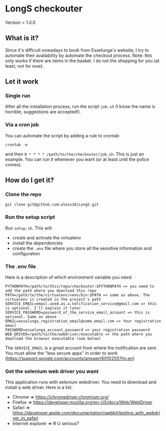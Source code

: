 # LongS checkouter

Version = 1.0.0

## What is it?

Since it's difficult nowadays to book from Esselunga's website, I try to automate their availability by automate the checkout process.
Note: this only works if there are items in the basket. I do not the shopping for you (at least, not for now). 

## Let it work

### Single run
After all the installation process, run the script ```job.sh``` (I know the name is horrible, suggestions are accepted!).
### Via a cron job
You can automate the script by adding a rule to crontab  

    crontab -e

and then `0 * * * * /path/to/the/checkouter/job.sh`. This is just an example. You can run it whenever you want (or at least until the police comes).

## How do I get it?

### Clone the repo

    git clone git@github.com:aless10/LongS.git

### Run the setup script

Run ```setup.sh```. This will:

   * create and activate the virtualenv
   * install the dependencies
   * create the ``.env`` file where you store all the sensitive information and configuration
   
### The .env file

Here is a description of which environment variable you need:

    PYTHONPATH=/path/to/this/repo/checkouter:$PYTHONPATH => you need to add the path where you download this repo
    PATH=/path/to/the/virtualenv/venv/bin:$PATH => same as above. The virtualenv is created in the project's path
    SERVICE_EMAIL=email.used.as.a.notification_service@gmail.com => this is optional. I'll explain it later
    SERVICE_PASSWORD=password_of_the_service_email_account => this is optional. Same as above
    EMAIL=esselunga_registration_email@some_email.com => Your registration email
    PASSWORD=esselunga_account_password => your registration password
    WEB_DRIVER=/path/to/the/webdriver/executable => the path where you download the browser executable (see below) 
    
The `SERVICE_EMAIL` is a gmail account from where the notification are sent. You must allow the "less secure apps" in order to work (https://support.google.com/accounts/answer/6010255?hl=en)
   
### Get the selenium web driver you want

This application runs with selenium webdriver. You need to download and install a web driver. Here is a list:

* Chrome => https://chromedriver.chromium.org/
* Firefox => https://developer.mozilla.org/en-US/docs/Web/WebDriver
* Safari => https://developer.apple.com/documentation/webkit/testing_with_webdriver_in_safari
* Internet explorer => R U serious?